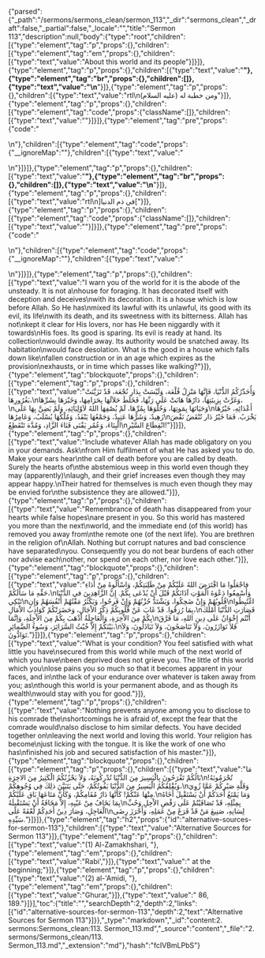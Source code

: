 {"parsed":{"_path":"/sermons/sermons_clean/sermon_113","_dir":"sermons_clean","_draft":false,"_partial":false,"_locale":"","title":"Sermon 113","description":null,"body":{"type":"root","children":[{"type":"element","tag":"p","props":{},"children":[{"type":"element","tag":"em","props":{},"children":[{"type":"text","value":"About this world and its people"}]}]},{"type":"element","tag":"p","props":{},"children":[{"type":"text","value":"**"},{"type":"element","tag":"br","props":{},"children":[]},{"type":"text","value":"\n**"}]},{"type":"element","tag":"p","props":{},"children":[{"type":"text","value":"rtl\nومن خطبة له (عليه السلام)"}]},{"type":"element","tag":"p","props":{},"children":[{"type":"element","tag":"code","props":{"className":[]},"children":[{"type":"text","value":"</strong>"}]}]},{"type":"element","tag":"pre","props":{"code":"</p>\n"},"children":[{"type":"element","tag":"code","props":{"__ignoreMap":""},"children":[{"type":"text","value":"</p>\n"}]}]},{"type":"element","tag":"p","props":{},"children":[{"type":"text","value":"**"},{"type":"element","tag":"br","props":{},"children":[]},{"type":"text","value":"\n**"}]},{"type":"element","tag":"p","props":{},"children":[{"type":"text","value":"rtl\n]في ذم الدنيا["}]},{"type":"element","tag":"p","props":{},"children":[{"type":"element","tag":"code","props":{"className":[]},"children":[{"type":"text","value":"</strong>"}]}]},{"type":"element","tag":"pre","props":{"code":"</p>\n"},"children":[{"type":"element","tag":"code","props":{"__ignoreMap":""},"children":[{"type":"text","value":"</p>\n"}]}]},{"type":"element","tag":"p","props":{},"children":[{"type":"text","value":"I warn you of the world for it is the abode of the unsteady. It is not a\nhouse for foraging. It has decorated itself with deception and deceives\nwith its decoration. It is a house which is low before Allah. So He has\nmixed its lawful with its unlawful, its good with its evil, its life\nwith its death, and its sweetness with its bitterness. Allah has not\nkept it clear for His lovers, nor has He been niggardly with it towards\nHis foes. Its good is sparing. Its evil is ready at hand. Its collection\nwould dwindle away. Its authority would be snatched away. Its habitation\nwould face desolation. What is the good in a house which falls down like\nfallen construction or in an age which expires as the provision\nexhausts, or in time which passes like walking?"}]},{"type":"element","tag":"blockquote","props":{},"children":[{"type":"element","tag":"p","props":{},"children":[{"type":"text","value":"وَأُحَذّرُكُمُ الدُّنْيَا، فَإِنَّهَا مَنْزِلُ قُلْعَة، وَلَيْسَتْ بِدَارِ نُجْعَة، قَدْ تَزَيَّنَتْ بَغُرُورِهَا،\nوَغَرَّتْ بِزِينَتِهَا، دَارُهَا هَانَتْ عَلَى رَبِّهَا، فَخَلَطَ حَلاَلَهَا بِحَرَامِهَا، وَخَيْرَهَا بِشَرِّهَا،\nوَحَيَاتَهَا بِمَوتِهَا، وَحُلْوَهَا بِمُرِّهَا، لَمْ يُصْفِهَا اللهُ لاَوْلِيَائِهِ، وَلَمْ يَضِنَّ بِهَا عَلَى\nأَعْدَائِهِ، خَيْرُهَا زَهِيدٌ، وَشَرُّهَا عَتِيدٌ، وَجَمْعُهَا يَنْفَدُ، وَمُلْكُهَا يُسْلَبُ، وَعَامِرُهَا\nيَخْرَبُ. فَمَا خَيْرُ دَار تُنْقَضُ نَقْضَ الْبِنَاءَ، وَعُمُر يَفْنَى فَنَاءَ الزَّادِ، وَمُدَّة تَنْقَطِعُ\nانْقِطَاعَ السَّيْرِ!"}]}]},{"type":"element","tag":"p","props":{},"children":[{"type":"text","value":"Include whatever Allah has made obligatory on you in your demands. Ask\nfrom Him fulfilment of what He has asked you to do. Make your ears hear\nthe call of death before you are called by death. Surely the hearts of\nthe abstemious weep in this world even though they may (apparently)\nlaugh, and their grief increases even though they may appear happy.\nTheir hatred for themselves is much even though they may be envied for\nthe subsistence they are allowed."}]},{"type":"element","tag":"p","props":{},"children":[{"type":"text","value":"Remembrance of death has disappeared from your hearts while false hopes\nare present in you. So this world has mastered you more than the next\nworld, and the immediate end (of this world) has removed you away from\nthe remote one (of the next life). You are brethren in the religion of\nAllah. Nothing but corrupt natures and bad conscience have separated\nyou. Consequently you do not bear burdens of each other nor advise each\nother, nor spend on each other, nor love each other."}]},{"type":"element","tag":"blockquote","props":{},"children":[{"type":"element","tag":"p","props":{},"children":[{"type":"text","value":"فاجْعَلُوا مَا افْتَرَضَ اللهُ عَلَيْكُمْ مِنْ طَلِبَتِكُمْ، وَاسْأَلُوهُ مِنْ أَدَاءِ حَقِّهِ مَا سَأَلَكُمْ،\nوَأَسْمِعُوا دَعْوَةَ الْمَوْتِ آذَانَكُمْ قَبْلَ أَنْ يُدْعَى بِكُمْ. إِنَّ الزَّاهِدِينَ في الدُّنْيَا تَبْكِي\nقُلُوبُهُمْ وَإِنْ ضَحِكُوا، وَيَشْتَدُّ حُزْنُهُمْ وَإِنْ فَرِحُوا، وَيَكْثُرُ مَقْتُهُمْ أَنْفُسَهُمْ وَإِنِ\nاغْتُبِطُوا بِمَا رُزِقُوا. قَدْ غَابَ عَنْ قُلُوبِكُمْ ذِكْرُ الاْجَالِ، وَحَضَرَتْكُمْ كَوَاذِبُ الاْمَالِ،\nفَصَارَتِ الدُّنْيَا أَمْلَكَ بِكُمْ مِنَ الاْخِرَةِ، وَالْعَاجِلَةُ أَذْهَبَ بِكُمْ مِنَ الاْجِلَةِ، وَاِنَّمَا\nأَنْتُم إِخْوَانٌ عَلَى دِينِ اللهِ، مَا فَرَّقَ بَيْنَكُمْ إِلاَّ خُبْثُ السَّرَائِرَ، وَسُوءُ الضَّمائِرِ،\nفَلاَ تَوَازَرُونَ، وَلاَ تَنَاصَحُونَ، وَلاَ تَبَاذَلُونَ، وَلاَ تَوَادُّونَ."}]}]},{"type":"element","tag":"p","props":{},"children":[{"type":"text","value":"What is your condition? You feel satisfied with what little you have\nsecured from this world while much of the next world of which you have\nbeen deprived does not grieve you. The little of this world which you\nlose pains you so much so that it becomes apparent in your faces, and in\nthe lack of your endurance over whatever is taken away from you; as\nthough this world is your permanent abode, and as though its wealth\nwould stay with you for good."}]},{"type":"element","tag":"p","props":{},"children":[{"type":"text","value":"Nothing prevents anyone among you to disclose to his comrade the\nshortcomings he is afraid of, except the fear that the comrade would\nalso disclose to him similar defects. You have decided together on\nleaving the next world and loving this world. Your religion has become\njust licking with the tongue. It is like the work of one who has\nfinished his job and secured satisfaction of his master."}]},{"type":"element","tag":"blockquote","props":{},"children":[{"type":"element","tag":"p","props":{},"children":[{"type":"text","value":"مَا بَالُكُمْ تَفْرَحُونَ بِالْيَسِيرَ مِنَ الدُّنْيَا تُدْرِكُونَهُ، وَلاَ يَحْزُنُكُمُ الْكَثِيرُ مِنَ الاخِرَةِ\nتُحْرَمُونَهُ! وَيُقْلِقُكُمُ الْيَسِيرُ مِنَ الدُّنْيَا يَفُوتُكُمْ، حَتَّى يَتَبَيَّنَ ذلِكَ فِي وُجُوهِكُمْ،\nوَقَلَّةِ صَبْرِكُمْ عَمَّا زُوِيَ مِنْهَا عَنْكُمْ! كَأَنَّهَا دَارُ مُقَامِكُمْ، وَكَأَنَّ مَتَاعَهَا بَاق عَلَيْكُمْ.\nوَمَا يَمْنَعُ أَحَدَكُمْ أَنْ يَسْتَقْبِلَ أَخَاهُ بِمَا يَخَافُ مِنْ عَيْبِهِ، إِلاَّ مَخَافَةُ أَنْ يَسْتَقْبِلَهُ\nبِمِثْلِهِ، قَدْ تَصَافَيْتُمْ عَلَى رَفْضِ الاْجِلِ وَحُبِّ الْعَاجِلِ، وَصَارَ دِينُ أَحَدِكُمْ لُعْقَةً عَلَى\nلِسَانِهِ، صَنِيعَ مَنْ قَدْ فَرَغَ مِنْ عَمَلِهِ، وَأَحْرَزَ رِضَى سَيِّدِهِ."}]}]},{"type":"element","tag":"h2","props":{"id":"alternative-sources-for-sermon-113"},"children":[{"type":"text","value":"Alternative Sources for Sermon 113"}]},{"type":"element","tag":"p","props":{},"children":[{"type":"text","value":"(1) Al-Zamakhshari, "},{"type":"element","tag":"em","props":{},"children":[{"type":"text","value":"Rabi',"}]},{"type":"text","value":" at the beginning;"}]},{"type":"element","tag":"p","props":{},"children":[{"type":"text","value":"(2) al-'Amidi, "},{"type":"element","tag":"em","props":{},"children":[{"type":"text","value":"Ghurar,"}]},{"type":"text","value":" 86, 189."}]}],"toc":{"title":"","searchDepth":2,"depth":2,"links":[{"id":"alternative-sources-for-sermon-113","depth":2,"text":"Alternative Sources for Sermon 113"}]}},"_type":"markdown","_id":"content:2. sermons:Sermons_clean:113. Sermon_113.md","_source":"content","_file":"2. sermons/Sermons_clean/113. Sermon_113.md","_extension":"md"},"hash":"fcIVBmLPbS"}